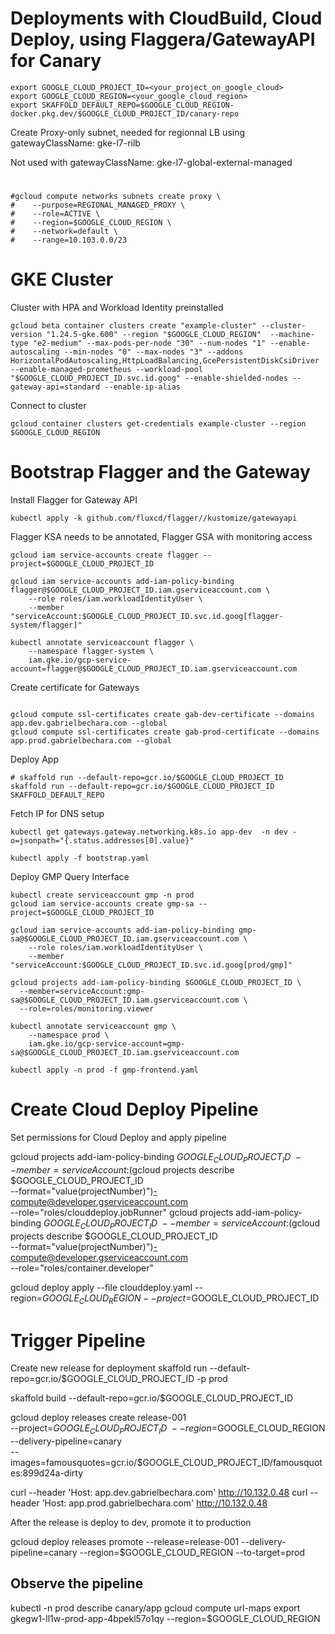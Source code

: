 # Deployments with CloudBuild, Cloud Deploy, using Flaggera/GatewayAPI for Canary 
```
export GOOGLE_CLOUD_PROJECT_ID=<your_project_on_google_cloud>
export GOOGLE_CLOUD_REGION=<your_google_cloud_region>
export SKAFFOLD_DEFAULT_REPO=$GOOGLE_CLOUD_REGION-docker.pkg.dev/$GOOGLE_CLOUD_PROJECT_ID/canary-repo
```
Create Proxy-only subnet, needed for regionnal LB using gatewayClassName: gke-l7-rilb 

Not used with gatewayClassName: gke-l7-global-external-managed
#  
```
#gcloud compute networks subnets create proxy \
#    --purpose=REGIONAL_MANAGED_PROXY \
#    --role=ACTIVE \
#    --region=$GOOGLE_CLOUD_REGION \
#    --network=default \
#    --range=10.103.0.0/23
```
# GKE Cluster
Cluster with HPA and Workload Identity preinstalled
```
gcloud beta container clusters create "example-cluster" --cluster-version "1.24.5-gke.600" --region "$GOOGLE_CLOUD_REGION"  --machine-type "e2-medium" --max-pods-per-node "30" --num-nodes "1" --enable-autoscaling --min-nodes "0" --max-nodes "3" --addons HorizontalPodAutoscaling,HttpLoadBalancing,GcePersistentDiskCsiDriver --enable-managed-prometheus --workload-pool "$GOOGLE_CLOUD_PROJECT_ID.svc.id.goog" --enable-shielded-nodes --gateway-api=standard --enable-ip-alias
```
Connect to cluster
```
gcloud container clusters get-credentials example-cluster --region $GOOGLE_CLOUD_REGION
```

# Bootstrap Flagger and the Gateway
Install Flagger for Gateway API
```
kubectl apply -k github.com/fluxcd/flagger//kustomize/gatewayapi
```

Flagger KSA needs to be annotated, Flagger GSA with monitoring access
```
gcloud iam service-accounts create flagger --project=$GOOGLE_CLOUD_PROJECT_ID

gcloud iam service-accounts add-iam-policy-binding flagger@$GOOGLE_CLOUD_PROJECT_ID.iam.gserviceaccount.com \
    --role roles/iam.workloadIdentityUser \
    --member "serviceAccount:$GOOGLE_CLOUD_PROJECT_ID.svc.id.goog[flagger-system/flagger]"

kubectl annotate serviceaccount flagger \
    --namespace flagger-system \
    iam.gke.io/gcp-service-account=flagger@$GOOGLE_CLOUD_PROJECT_ID.iam.gserviceaccount.com
```
Create certificate for Gateways
```

gcloud compute ssl-certificates create gab-dev-certificate --domains app.dev.gabrielbechara.com --global
gcloud compute ssl-certificates create gab-prod-certificate --domains app.prod.gabrielbechara.com --global

```

Deploy App
```
# skaffold run --default-repo=gcr.io/$GOOGLE_CLOUD_PROJECT_ID
skaffold run --default-repo=gcr.io/$GOOGLE_CLOUD_PROJECT_ID SKAFFOLD_DEFAULT_REPO
```
Fetch IP for DNS setup
```
kubectl get gateways.gateway.networking.k8s.io app-dev  -n dev -o=jsonpath="{.status.addresses[0].value}"
```
```
kubectl apply -f bootstrap.yaml
```
Deploy GMP Query Interface
```
kubectl create serviceaccount gmp -n prod
gcloud iam service-accounts create gmp-sa --project=$GOOGLE_CLOUD_PROJECT_ID

gcloud iam service-accounts add-iam-policy-binding gmp-sa@$GOOGLE_CLOUD_PROJECT_ID.iam.gserviceaccount.com \
    --role roles/iam.workloadIdentityUser \
    --member "serviceAccount:$GOOGLE_CLOUD_PROJECT_ID.svc.id.goog[prod/gmp]"

gcloud projects add-iam-policy-binding $GOOGLE_CLOUD_PROJECT_ID \
  --member=serviceAccount:gmp-sa@$GOOGLE_CLOUD_PROJECT_ID.iam.gserviceaccount.com \
  --role=roles/monitoring.viewer

kubectl annotate serviceaccount gmp \
    --namespace prod \
    iam.gke.io/gcp-service-account=gmp-sa@$GOOGLE_CLOUD_PROJECT_ID.iam.gserviceaccount.com

kubectl apply -n prod -f gmp-frontend.yaml
```

# Create Cloud Deploy Pipeline
Set permissions for Cloud Deploy and apply pipeline

gcloud projects add-iam-policy-binding $GOOGLE_CLOUD_PROJECT_ID \
    --member=serviceAccount:$(gcloud projects describe $GOOGLE_CLOUD_PROJECT_ID \
    --format="value(projectNumber)")-compute@developer.gserviceaccount.com \
    --role="roles/clouddeploy.jobRunner"
gcloud projects add-iam-policy-binding $GOOGLE_CLOUD_PROJECT_ID \
    --member=serviceAccount:$(gcloud projects describe $GOOGLE_CLOUD_PROJECT_ID \
    --format="value(projectNumber)")-compute@developer.gserviceaccount.com \
    --role="roles/container.developer"

gcloud deploy apply --file clouddeploy.yaml --region=$GOOGLE_CLOUD_REGION --project=$GOOGLE_CLOUD_PROJECT_ID 

# Trigger Pipeline
Create new release for deployment
 skaffold run --default-repo=gcr.io/$GOOGLE_CLOUD_PROJECT_ID -p prod

skaffold build --default-repo=gcr.io/$GOOGLE_CLOUD_PROJECT_ID 

gcloud deploy releases create release-001 \
  --project=$GOOGLE_CLOUD_PROJECT_ID  \
  --region=$GOOGLE_CLOUD_REGION \
  --delivery-pipeline=canary \
  --images=famousquotes=gcr.io/$GOOGLE_CLOUD_PROJECT_ID/famousquotes:899d24a-dirty

curl --header 'Host: app.dev.gabrielbechara.com' http://10.132.0.48
curl --header 'Host: app.prod.gabrielbechara.com' http://10.132.0.48

After the release is deploy to dev, promote it to production

gcloud deploy releases promote  --release=release-001 --delivery-pipeline=canary --region=$GOOGLE_CLOUD_REGION --to-target=prod

## Observe the pipeline
kubectl -n prod describe canary/app
gcloud compute url-maps export gkegw1-ll1w-prod-app-4bpekl57o1qy --region=$GOOGLE_CLOUD_REGION

